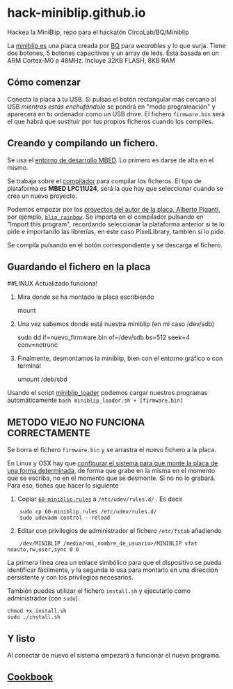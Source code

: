 # hack-miniblip.github.io

Hackea la MiniBlip, repo para el hackatón CircoLab/BQ/Miniblip

La [miniblip es](https://github.com/bqlabs/miniBLIP) una placa creada
por [BQ](http://github.com/bqlabs) para *wearables* y lo que
surja. Tiene dos botones, 5 botones capacitivos y un array de
leds. Está basada en un ARM Cortex-M0 a 48MHz. Incluye 32KB FLASH, 8KB RAM

## Cómo comenzar

Conecta la placa a tu USB. Si pulsas el botón rectangular más cercano al
USB *mientras estás enchufándolo* se pondrá en "modo programación" y aparecerá en tu ordenador como
un USB drive. El fichero ``firmware.bin`` será el que habrá que sustituir
por tus propios ficheros cuando los compiles.

## Creando y compilando un fichero.

Se usa el [entorno de desarrollo MBED](http://developer.mbed.org). Lo
primero es darse de alta en el mismo.

Se trabaja sobre el [compilador](https://developer.mbed.org/compiler/)
para compilar los ficheros. El tipo de plataforma es **MBED LPC11U24**,
será la que hay que seleccionar cuando se crea un nuevo proyecto.

Podemos empezar por los
[proyectos del autor de la placa, Alberto Piganti](https://developer.mbed.org/users/pighixxx/),
por ejemplo,
[`blip_rainbow`](https://developer.mbed.org/users/pighixxx/code/blip_rainbow/). Se
importa en el compilador pulsando en "Import this program", recordando
seleccionar la plataforma anterior si te lo pide e importando las
librerías, en este caso PixelLibrary, también si lo pide.

Se compila pulsando en el botón correspondiente y se descarga el
fichero.

## Guardando el fichero en la placa
##LINUX Actualizado funciona!

1. Mira donde se ha montado la placa escribiendo 

    mount 

2. Una vez sabemos donde está nuestra miniblip (en mi caso /dev/sdb) 

    sudo dd if=nuevo_firmware.bin of=/dev/sdb bs=512 seek=4 conv=notrunc

3. Finalmente, desmontamos la miniblip, bien con el entorno gráfico o con terminal

    umount /deb/sbd


Usando el script [miniblip_loader](miniblip_loader.sh) podemos cargar nuestros programas automáticamente
	`bash miniblip_loader.sh + [firmware.bin]`
	
	
## METODO VIEJO NO FUNCIONA CORRECTAMENTE

Se borra el fichero ``firmware.bin`` y se arrastra el nuevo fichero a la
placa.

En Linux y OSX hay que
[configurar el sistema para que monte la placa de una forma determinada](https://developer.mbed.org/handbook/Mounting-with-sync),
de forma que grabe en la misma en el momento que se escriba, no en el
momento que se desmonte. Si no no lo grabará. Para eso, tienes que hacer lo siguiente

1. Copiar [`60-miniblip.rules`](60-miniblip.rules) a `/etc/udev/rules.d/` . Es decir
```shell
	sudo cp 60-miniblip.rules /etc/udev/rules.d/
	sudo udevadm control --reload
```
2. Editar con privilegios de administrador el fichero `/etc/fstab` añadiendo
```shell
	/dev/MINIBLIP /media/<mi_nombre_de_usuario>/MINIBLIP vfat noauto,rw,user,sync 0 0
```

La primera línea crea un enlace simbólico para que el dispositivo se pueda identificar fácilmente, y la segunda lo usa para montarlo en una dirección persistente y con los privilegios necesarios.

También puedes utilizar el fichero ``install.sh`` y ejecutarlo como administrador (con ``sudo``).
```shell
chmod +x install.sh
sudo ./install.sh
```

## Y listo

Al conectar de nuevo el sistema empezará a funcionar el nuevo
programa.

## [Cookbook](cookbook.md)
